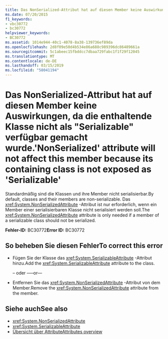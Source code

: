 ```yaml
---
title: Das NonSerialized-Attribut hat auf diesen Member keine Auswirkungen, da die enthaltende Klasse nicht als "Serializable" verfügbar gemacht wurde.
ms.date: 07/20/2015
f1_keywords:
- vbc30772
- bc30772
helpviewer_keywords:
- BC30772
ms.assetid: 1014e944-40c1-4078-8a38-139736ef89da
ms.openlocfilehash: 2d8f09e50d4b534e86a688c989396dc86489661a
ms.sourcegitcommit: 5c1abeec15fbddcc7dbaa729fabc1f1f29f12045
ms.translationtype: MT
ms.contentlocale: de-DE
ms.lasthandoff: 03/15/2019
ms.locfileid: "58041194"
---
```

# <a name="nonserialized-attribute-will-not-affect-this-member-because-its-containing-class-is-not-exposed-as-serializable"></a><span data-ttu-id="4a760-102">Das NonSerialized-Attribut hat auf diesen Member keine Auswirkungen, da die enthaltende Klasse nicht als "Serializable" verfügbar gemacht wurde.</span><span class="sxs-lookup"><span data-stu-id="4a760-102">'NonSerialized' attribute will not affect this member because its containing class is not exposed as 'Serializable'</span></span>
<span data-ttu-id="4a760-103">Standardmäßig sind die Klassen und ihre Member nicht serialisierbar.</span><span class="sxs-lookup"><span data-stu-id="4a760-103">By default, classes and their members are non-serializable.</span></span> <span data-ttu-id="4a760-104">Das <xref:System.NonSerializedAttribute> -Attribut ist nur erforderlich, wenn ein Member einer serialisierbaren Klasse nicht serialisiert werden soll.</span><span class="sxs-lookup"><span data-stu-id="4a760-104">The <xref:System.NonSerializedAttribute> attribute is only needed if a member of a serializable class should not be serialized.</span></span>  
  
 <span data-ttu-id="4a760-105">**Fehler-ID:** BC30772</span><span class="sxs-lookup"><span data-stu-id="4a760-105">**Error ID:** BC30772</span></span>  
  
## <a name="to-correct-this-error"></a><span data-ttu-id="4a760-106">So beheben Sie diesen Fehler</span><span class="sxs-lookup"><span data-stu-id="4a760-106">To correct this error</span></span>  
  
-   <span data-ttu-id="4a760-107">Fügen Sie der Klasse das <xref:System.SerializableAttribute> -Attribut hinzu.</span><span class="sxs-lookup"><span data-stu-id="4a760-107">Add the <xref:System.SerializableAttribute> attribute to the class.</span></span>  
  
     <span data-ttu-id="4a760-108">– oder –</span><span class="sxs-lookup"><span data-stu-id="4a760-108">—or—</span></span>  
  
-   <span data-ttu-id="4a760-109">Entfernen Sie das <xref:System.NonSerializedAttribute> -Attribut von dem Member.</span><span class="sxs-lookup"><span data-stu-id="4a760-109">Remove the <xref:System.NonSerializedAttribute> attribute from the member.</span></span>  
  
## <a name="see-also"></a><span data-ttu-id="4a760-110">Siehe auch</span><span class="sxs-lookup"><span data-stu-id="4a760-110">See also</span></span>

- <xref:System.NonSerializedAttribute>
- <xref:System.SerializableAttribute>
- [<span data-ttu-id="4a760-111">Übersicht über Attribute</span><span class="sxs-lookup"><span data-stu-id="4a760-111">Attributes overview</span></span>](~/docs/visual-basic/programming-guide/concepts/attributes/index.md)
